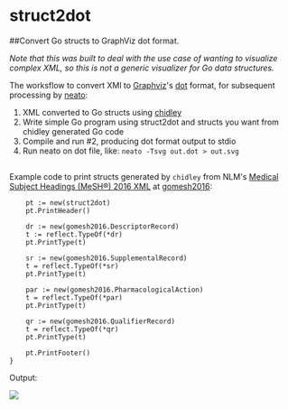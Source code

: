 # struct2dot

##Convert Go structs to GraphViz dot format.

*Note that this was built to deal with the use case of wanting to visualize complex XML, so this is not a generic visualizer for Go data structures.*

The worksflow to convert XMl to [Graphviz](html://www.graphviz.org)'s [dot](https://en.wikipedia.org/wiki/DOT_%28graph_description_language%29) format, for subsequent processing by [neato](http://linux.die.net/man/1/neato):

1. XML converted to Go structs using [chidley](https://github.com/gnewton/chidley)
2. Write simple Go program using struct2dot and structs you want from chidley generated Go code
3. Compile and run #2, producing dot format output to stdio
4. Run neato on dot file, like: `neato -Tsvg out.dot > out.svg`

##
Example code to print structs generated by `chidley` from NLM's [Medical Subject Headings (MeSH®) 2016 XML](https://www.nlm.nih.gov/mesh/download_mesh.html) at [gomesh2016](https://github.com/gnewton/gomesh2016):
```
	pt := new(struct2dot)
	pt.PrintHeader()

	dr := new(gomesh2016.DescriptorRecord)
	t := reflect.TypeOf(*dr)
	pt.PrintType(t)

	sr := new(gomesh2016.SupplementalRecord)
	t = reflect.TypeOf(*sr)
	pt.PrintType(t)

	par := new(gomesh2016.PharmacologicalAction)
	t = reflect.TypeOf(*par)
	pt.PrintType(t)

	qr := new(gomesh2016.QualifierRecord)
	t = reflect.TypeOf(*qr)
	pt.PrintType(t)

	pt.PrintFooter()
}
```

Output:

<img src="https://gnewton.github.io/repos/struct2dot/meshNoStringsNumbers.svg">